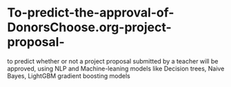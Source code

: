 # To-predict-the-approval-of-DonorsChoose.org-project-proposal-
to predict whether or not a project proposal submitted by a teacher will be approved, using NLP and Machine-leaning models like Decision trees, Naive Bayes, LightGBM gradient boosting models
